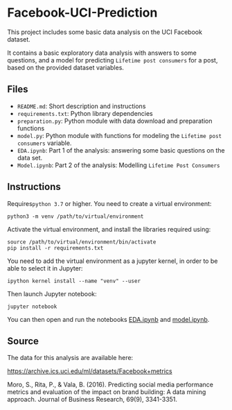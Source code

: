 # Facebook-UCI-Prediction

This project includes some basic data analysis on the UCI Facebook dataset.

It contains a basic exploratory data analysis with answers to some questions,
and a model for predicting `Lifetime post consumers` for a post,
based on the provided dataset variables.

## Files

- `README.md`: Short description and instructions
- `requirements.txt`: Python library dependencies
- `preparation.py`: Python module with data download and preparation functions 
- `model.py`: Python module with functions for modeling the `Lifetime post consumers` variable.
- `EDA.ipynb`: Part 1 of the analysis: answering some basic questions on the data set.
- `Model.ipynb`: Part 2 of the analysis: Modelling `Lifetime Post Consumers`

## Instructions

Requires`python 3.7` or higher. You need to create a virtual environment:

```
python3 -m venv /path/to/virtual/environment
```

Activate the virtual environment, and install the libraries required using:
```
source /path/to/virtual/environment/bin/activate
pip install -r requirements.txt
```

You need to add the virtual environment as a jupyter kernel, in order to be able to select it in Jupyter:

```
ipython kernel install --name "venv" --user
```

Then launch Jupyter notebook:
```
jupyter notebook
```

You can then open and run the notebooks [EDA.ipynb](https://github.com/bezes/Facebook-UCI-Prediction/blob/master/EDA.ipynb) and [model.ipynb](https://github.com/bezes/Facebook-UCI-Prediction/blob/master/Model.ipynb).


## Source

The data for this analysis are available here:

https://archive.ics.uci.edu/ml/datasets/Facebook+metrics

Moro, S., Rita, P., & Vala, B. (2016). Predicting social media performance metrics and evaluation of the impact on brand building: A data mining approach. Journal of Business Research, 69(9), 3341-3351.


